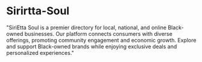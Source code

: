 # Sirirtta-Soul
"SiriEtta Soul is a premier directory for local, national, and online Black-owned businesses. Our platform connects consumers with diverse offerings, promoting community engagement and economic growth. Explore and support Black-owned brands while enjoying exclusive deals and personalized experiences."
